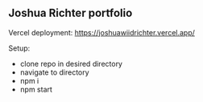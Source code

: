 ## Joshua Richter portfolio

Vercel deployment:
https://joshuawiidrichter.vercel.app/

Setup:

- clone repo in desired directory
- navigate to directory
- npm i
- npm start
